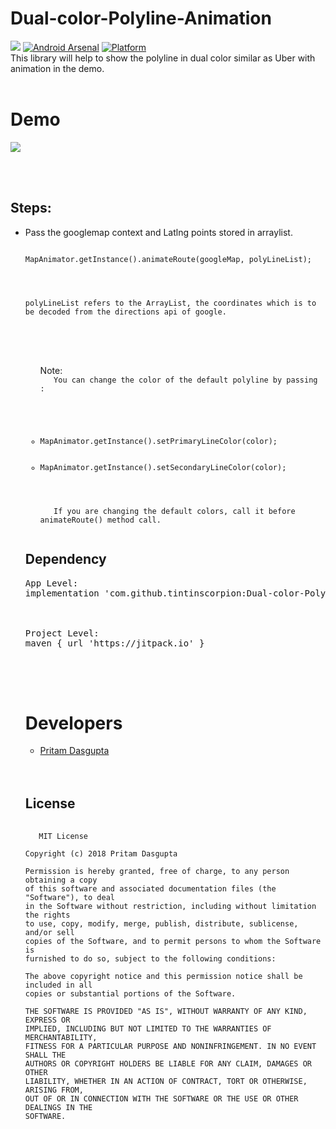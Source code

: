 # Dual-color-Polyline-Animation
[![](https://jitpack.io/v/tintinscorpion/Dual-color-Polyline-Animation.svg)](https://jitpack.io/#tintinscorpion/Dual-color-Polyline-Animation)
[![Android Arsenal](https://img.shields.io/badge/Android%20Arsenal-Dual%20color%20Polyline-brightgreen.svg?style=flat)](https://android-arsenal.com/details/1/7381)
[![Platform](https://img.shields.io/badge/platform-android-green.svg)](http://developer.android.com/index.html)
<br>
This library will help to show the polyline in dual color similar as Uber with animation in the demo. 
<br><br>

# Demo
<img src="https://github.com/tintinscorpion/Dual-color-Polyline-Animation/blob/master/polylinegif.gif"/>

<br><br>

## Steps:
<UL>
<LI>Pass the googlemap context and Latlng points stored in arraylist.
<pre>
<code>
<LI>MapAnimator.getInstance().animateRoute(googleMap, polyLineList);
</LI>
<br><br>
polyLineList refers to the ArrayList<LatLng>, the coordinates which is to be decoded from the directions api of google.
</code>
</pre>
</LI>
 <br><br>
  <ul>Note:
   <code>
   You can change the color of the default polyline by passing :
   <br><br>
   
   <LI>MapAnimator.getInstance().setPrimaryLineColor(color);</LI>
   <LI>MapAnimator.getInstance().setSecondaryLineColor(color);</LI>
   <br> <br>
   If you are changing the default colors, call it before animateRoute() method call.
   </code>
</ul>

## Dependency
<pre>
<LI>App Level:
implementation 'com.github.tintinscorpion:Dual-color-Polyline-Animation:1.0'
</LI>
<br>
<LI>Project Level:
maven { url 'https://jitpack.io' }
</LI>
</pre>
 <br><br>

# Developers
<ul>
<LI><a href="https://github.com/tintinscorpion">Pritam Dasgupta</a>
</ul>
 <br><br>
 
 ## License
 <pre>
 <code>
   MIT License

Copyright (c) 2018 Pritam Dasgupta

Permission is hereby granted, free of charge, to any person obtaining a copy
of this software and associated documentation files (the "Software"), to deal
in the Software without restriction, including without limitation the rights
to use, copy, modify, merge, publish, distribute, sublicense, and/or sell
copies of the Software, and to permit persons to whom the Software is
furnished to do so, subject to the following conditions:

The above copyright notice and this permission notice shall be included in all
copies or substantial portions of the Software.

THE SOFTWARE IS PROVIDED "AS IS", WITHOUT WARRANTY OF ANY KIND, EXPRESS OR
IMPLIED, INCLUDING BUT NOT LIMITED TO THE WARRANTIES OF MERCHANTABILITY,
FITNESS FOR A PARTICULAR PURPOSE AND NONINFRINGEMENT. IN NO EVENT SHALL THE
AUTHORS OR COPYRIGHT HOLDERS BE LIABLE FOR ANY CLAIM, DAMAGES OR OTHER
LIABILITY, WHETHER IN AN ACTION OF CONTRACT, TORT OR OTHERWISE, ARISING FROM,
OUT OF OR IN CONNECTION WITH THE SOFTWARE OR THE USE OR OTHER DEALINGS IN THE
SOFTWARE.
</code>
</pre>

